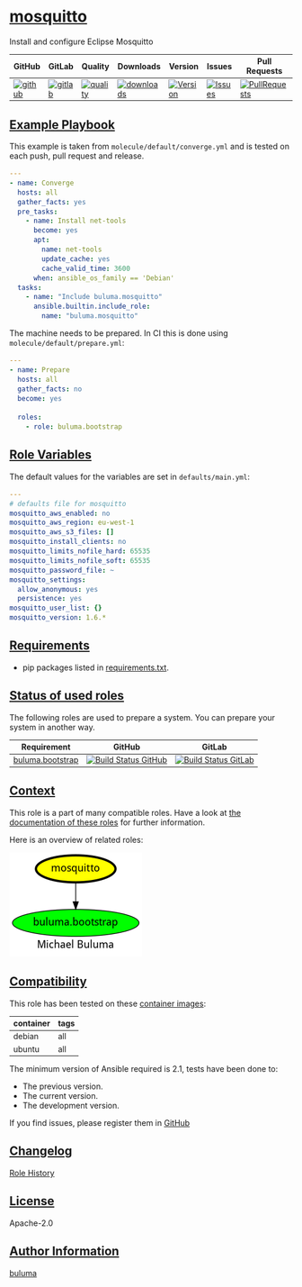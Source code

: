 # [mosquitto](#mosquitto)

Install and configure Eclipse Mosquitto

|GitHub|GitLab|Quality|Downloads|Version|Issues|Pull Requests|
|------|------|-------|---------|-------|------|-------------|
|[![github](https://github.com/buluma/ansible-role-mosquitto/workflows/Ansible%20Molecule/badge.svg)](https://github.com/buluma/ansible-role-mosquitto/actions)|[![gitlab](https://gitlab.com/buluma/ansible-role-mosquitto/badges/master/pipeline.svg)](https://gitlab.com/buluma/ansible-role-mosquitto)|[![quality](https://img.shields.io/ansible/quality/)](https://galaxy.ansible.com/buluma/mosquitto)|[![downloads](https://img.shields.io/ansible/role/d/)](https://galaxy.ansible.com/buluma/mosquitto)|[![Version](https://img.shields.io/github/release/buluma/ansible-role-mosquitto.svg)](https://github.com/buluma/ansible-role-mosquitto/releases/)|[![Issues](https://img.shields.io/github/issues/buluma/ansible-role-mosquitto.svg)](https://github.com/buluma/ansible-role-mosquitto/issues/)|[![PullRequests](https://img.shields.io/github/issues-pr-closed-raw/buluma/ansible-role-mosquitto.svg)](https://github.com/buluma/ansible-role-mosquitto/pulls/)|

## [Example Playbook](#example-playbook)

This example is taken from `molecule/default/converge.yml` and is tested on each push, pull request and release.
```yaml
---
- name: Converge
  hosts: all
  gather_facts: yes
  pre_tasks:
    - name: Install net-tools
      become: yes
      apt:
        name: net-tools
        update_cache: yes
        cache_valid_time: 3600
      when: ansible_os_family == 'Debian'
  tasks:
    - name: "Include buluma.mosquitto"
      ansible.builtin.include_role:
        name: "buluma.mosquitto"
```

The machine needs to be prepared. In CI this is done using `molecule/default/prepare.yml`:
```yaml
---
- name: Prepare
  hosts: all
  gather_facts: no
  become: yes

  roles:
    - role: buluma.bootstrap
```


## [Role Variables](#role-variables)

The default values for the variables are set in `defaults/main.yml`:
```yaml
---
# defaults file for mosquitto
mosquitto_aws_enabled: no
mosquitto_aws_region: eu-west-1
mosquitto_aws_s3_files: []
mosquitto_install_clients: no
mosquitto_limits_nofile_hard: 65535
mosquitto_limits_nofile_soft: 65535
mosquitto_password_file: ~
mosquitto_settings:
  allow_anonymous: yes
  persistence: yes
mosquitto_user_list: {}
mosquitto_version: 1.6.*
```

## [Requirements](#requirements)

- pip packages listed in [requirements.txt](https://github.com/buluma/ansible-role-mosquitto/blob/main/requirements.txt).

## [Status of used roles](#status-of-requirements)

The following roles are used to prepare a system. You can prepare your system in another way.

| Requirement | GitHub | GitLab |
|-------------|--------|--------|
|[buluma.bootstrap](https://galaxy.ansible.com/buluma/bootstrap)|[![Build Status GitHub](https://github.com/buluma/ansible-role-bootstrap/workflows/Ansible%20Molecule/badge.svg)](https://github.com/buluma/ansible-role-bootstrap/actions)|[![Build Status GitLab ](https://gitlab.com/buluma/ansible-role-bootstrap/badges/master/pipeline.svg)](https://gitlab.com/buluma/ansible-role-bootstrap)|

## [Context](#context)

This role is a part of many compatible roles. Have a look at [the documentation of these roles](https://buluma.github.io/) for further information.

Here is an overview of related roles:

![dependencies](https://raw.githubusercontent.com/buluma/ansible-role-mosquitto/png/requirements.png "Dependencies")

## [Compatibility](#compatibility)

This role has been tested on these [container images](https://hub.docker.com/u/buluma):

|container|tags|
|---------|----|
|debian|all|
|ubuntu|all|

The minimum version of Ansible required is 2.1, tests have been done to:

- The previous version.
- The current version.
- The development version.



If you find issues, please register them in [GitHub](https://github.com/buluma/ansible-role-mosquitto/issues)

## [Changelog](#changelog)

[Role History](https://github.com/buluma/ansible-role-mosquitto/blob/master/CHANGELOG.md)

## [License](#license)

Apache-2.0

## [Author Information](#author-information)

[buluma](https://buluma.github.io/)

